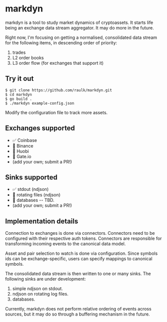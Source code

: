 # markdyn

markdyn is a tool to study market dynamics of cryptoassets. It starts life being
an exchange data stream aggregator. It may do more in the future.

Right now, I'm focusing on getting a normalised, consolidated data stream for
the following items, in descending order of priority:

1. trades
2. L2 order books
3. L3 order flow (for exchanges that support it)

## Try it out

```shell
$ git clone https://github.com/raulk/markdyn.git
$ cd markdyn
$ go build .
$ ./markdyn example-config.json
```

Modify the configuration file to track more assets.

## Exchanges supported

- ✅ Coinbase
- 🚧 Binance
- 🚧 Huobi
- 🚧 Gate.io
- (add your own; submit a PR!)

## Sinks supported

- ✅ stdout (ndjson)
- 🚧 rotating files (ndjson)
- 🚧 databases -- TBD.
- (add your own; submit a PR!)

## Implementation details

Connection to exchanges is done via connectors. Connectors need to be configured
with their respective auth tokens. Connectors are responsible for transforming
incoming events to the canonical data model.

Asset and pair selection to watch is done via configuration. Since symbols ids
can be exchange-specific, users can specify mappings to canonical symbols.

The consolidated data stream is then written to one or many sinks. The following
sinks are under development:

1. simple ndjson on stdout.
2. ndjson on rotating log files.
3. databases.

Currently, markdyn does not perform relative ordering of events across sources,
but it may do so through a buffering mechanism in the future.
